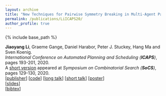 ```yaml
---
layout: archive
title: "New Techniques for Pairwise Symmetry Breaking in Multi-Agent Path Finding"
permalink: /publications/LiICAPS20/
author_profile: true
---
```


{% include base_path %}
                  
**Jiaoyang Li**, Graeme Gange, Daniel Harabor, Peter J. Stuckey, Hang Ma and Sven Koenig.      
<i>International Conference on Automated Planning and Scheduling (**ICAPS**)</i>, pages 193-201, 2020.        
A [short version](https://www.aaai.org/ocs/index.php/SOCS/SOCS20/paper/view/18534/17675 "Download pdf") appeared at <i>Symposium on Combinatorial Search (**SoCS**)</i>, pages 129-130, 2020.       
[[publisher](https://www.aaai.org/ojs/index.php/ICAPS/article/view/6661)] 
[[code](https://github.com/Jiaoyang-Li/CBSH2-RTC)] 
[[long talk](https://youtu.be/ClmfMNErYo8)] 
[[short talk](https://www.youtube.com/watch?v=ckdSb750gEc&list=PLd_hcmfMPvAikLAeI18O4fsDOuDM_Pmx1&index=31)] 
[[poster](https://jiaoyang-li.github.io/files/posters/corridor-poster.pdf "Download poster")]  
[[slides](https://jiaoyang-li.github.io/files/slides/ICAPS20-corridor.pdf "Download slides")]  
[<a href="javascript:void(0)" onclick="(function(target, id) { if ($('#' + id).css('display') == 'block') { $('#' + id).hide('fast'); $(target).text('bibtex') } else { $('#' + id).show('fast'); $(target).text('bibtex▲') } })(this, 'bibtex-LiICAPS2020');">bibtex</a>]
<div id="bibtex-LiICAPS2020" style="display:none">
<pre>@inproceedings{LiICAPS20,
  author    = {Jiaoyang Li and Graeme Gange and Daniel Harabor and Peter J. Stuckey and Hang Ma and Sven Koenig},
  title     = {New Techniques for Pairwise Symmetry Breaking in Multi-Agent Path Finding},
  booktitle = {Proceedings of the International Conference on Automated Planning and Scheduling (ICAPS)},
  pages     = {193--201},
  year      = {2020}
}
</pre></div>   
     
         
